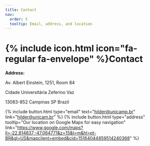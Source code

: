 ```yaml
---
title: Contact
nav:
  order: 5
  tooltip: Email, address, and location
---
```


# {% include icon.html icon="fa-regular fa-envelope" %}Contact

**Address:**

Av. Albert Einstein, 1251, Room 84

Cidade Universitária Zeferino Vaz

13083-852 Campinas SP Brazil


{%
  include button.html
  type="email"
  text="hilder@unicamp.br"
  link="hilder@unicam.br"
%}
{%
  include button.html
  type="address"
  tooltip="Our location on Google Maps for easy navigation"
  link="https://www.google.com/maps?ll=-22.814837,-47.064771&z=15&t=m&hl=pt-BR&gl=US&mapclient=embed&cid=15164044859514240368"
%}


